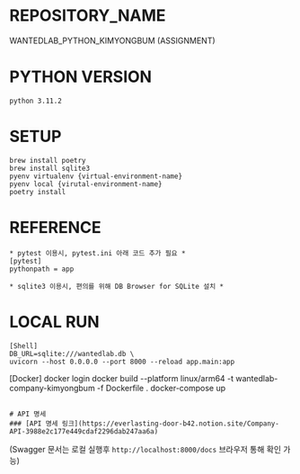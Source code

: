 # REPOSITORY_NAME
WANTEDLAB_PYTHON_KIMYONGBUM (ASSIGNMENT)

# PYTHON VERSION
```
python 3.11.2
```

# SETUP
```
brew install poetry
brew install sqlite3
pyenv virtualenv {virtual-environment-name}
pyenv local {virutal-environment-name}
poetry install
```

# REFERENCE
```
* pytest 이용시, pytest.ini 아래 코드 추가 필요 *
[pytest]
pythonpath = app

* sqlite3 이용시, 편의를 위해 DB Browser for SQLite 설치 *
```

# LOCAL RUN
```
[Shell]
DB_URL=sqlite:///wantedlab.db \
uvicorn --host 0.0.0.0 --port 8000 --reload app.main:app
```
[Docker]
docker login
docker build --platform linux/arm64 -t wantedlab-company-kimyongbum -f Dockerfile .
docker-compose up

```

# API 명세
### [API 명세 링크](https://everlasting-door-b42.notion.site/Company-API-3988e2c177e449cdaf2296dab247aa6a)
```
(Swagger 문서는 로컬 실행후 `http://localhost:8000/docs` 브라우저 통해 확인 가능)
```